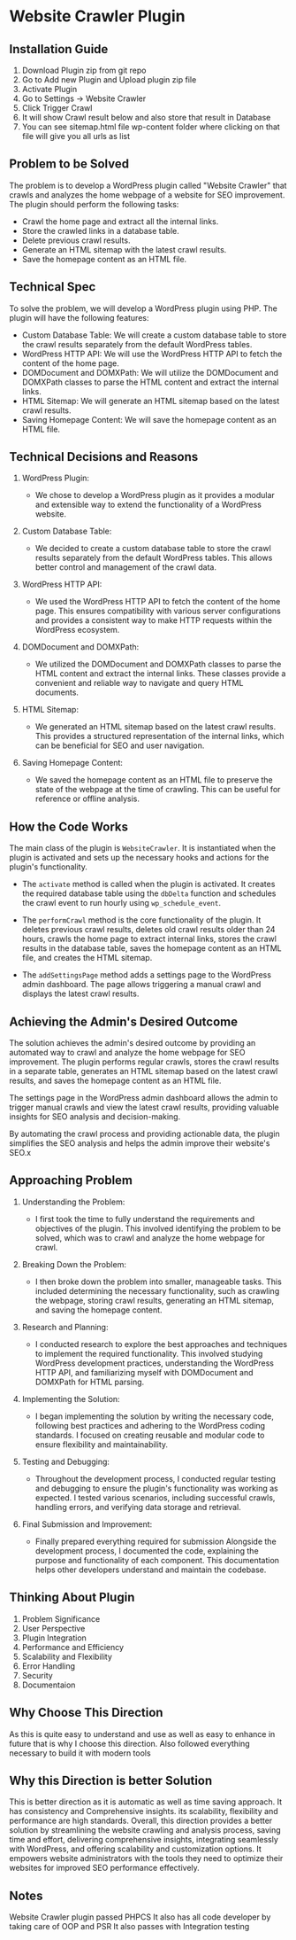 # Website Crawler Plugin

## Installation Guide

1. Download Plugin zip from git repo
2. Go to Add new Plugin and Upload plugin zip file
3. Activate Plugin
4. Go to Settings -> Website Crawler
5. Click Trigger Crawl
6. It will show Crawl result below and also store that result in Database
7. You can see sitemap.html file wp-content folder where clicking on that file will give you all urls as list

## Problem to be Solved

The problem is to develop a WordPress plugin called "Website Crawler" that crawls and analyzes the home webpage of a website for SEO improvement. The plugin should perform the following tasks:
- Crawl the home page and extract all the internal links.
- Store the crawled links in a database table.
- Delete previous crawl results.
- Generate an HTML sitemap with the latest crawl results.
- Save the homepage content as an HTML file.

## Technical Spec

To solve the problem, we will develop a WordPress plugin using PHP. The plugin will have the following features:
- Custom Database Table: We will create a custom database table to store the crawl results separately from the default WordPress tables.
- WordPress HTTP API: We will use the WordPress HTTP API to fetch the content of the home page.
- DOMDocument and DOMXPath: We will utilize the DOMDocument and DOMXPath classes to parse the HTML content and extract the internal links.
- HTML Sitemap: We will generate an HTML sitemap based on the latest crawl results.
- Saving Homepage Content: We will save the homepage content as an HTML file.

## Technical Decisions and Reasons

1. WordPress Plugin:
   - We chose to develop a WordPress plugin as it provides a modular and extensible way to extend the functionality of a WordPress website.

2. Custom Database Table:
   - We decided to create a custom database table to store the crawl results separately from the default WordPress tables. This allows better control and management of the crawl data.

3. WordPress HTTP API:
   - We used the WordPress HTTP API to fetch the content of the home page. This ensures compatibility with various server configurations and provides a consistent way to make HTTP requests within the WordPress ecosystem.

4. DOMDocument and DOMXPath:
   - We utilized the DOMDocument and DOMXPath classes to parse the HTML content and extract the internal links. These classes provide a convenient and reliable way to navigate and query HTML documents.

5. HTML Sitemap:
   - We generated an HTML sitemap based on the latest crawl results. This provides a structured representation of the internal links, which can be beneficial for SEO and user navigation.

6. Saving Homepage Content:
   - We saved the homepage content as an HTML file to preserve the state of the webpage at the time of crawling. This can be useful for reference or offline analysis.

## How the Code Works

The main class of the plugin is `WebsiteCrawler`. It is instantiated when the plugin is activated and sets up the necessary hooks and actions for the plugin's functionality.

- The `activate` method is called when the plugin is activated. It creates the required database table using the `dbDelta` function and schedules the crawl event to run hourly using `wp_schedule_event`.

- The `performCrawl` method is the core functionality of the plugin. It deletes previous crawl results, deletes old crawl results older than 24 hours, crawls the home page to extract internal links, stores the crawl results in the database table, saves the homepage content as an HTML file, and creates the HTML sitemap.

- The `addSettingsPage` method adds a settings page to the WordPress admin dashboard. The page allows triggering a manual crawl and displays the latest crawl results.

## Achieving the Admin's Desired Outcome

The solution achieves the admin's desired outcome by providing an automated way to crawl and analyze the home webpage for SEO improvement. The plugin performs regular crawls, stores the crawl results in a separate table, generates an HTML sitemap based on the latest crawl results, and saves the homepage content as an HTML file.

The settings page in the WordPress admin dashboard allows the admin to trigger manual crawls and view the latest crawl results, providing valuable insights for SEO analysis and decision-making.

By automating the crawl process and providing actionable data, the plugin simplifies the SEO analysis and helps the admin improve their website's SEO.x

## Approaching Problem

1. Understanding the Problem:
   - I first took the time to fully understand the requirements and objectives of the plugin. This involved identifying the problem to be solved, which was to crawl and analyze the home webpage for crawl.

2. Breaking Down the Problem:
   - I then broke down the problem into smaller, manageable tasks. This included determining the necessary functionality, such as crawling the webpage, storing crawl results, generating an HTML sitemap, and saving the homepage content.

3. Research and Planning:
   - I conducted research to explore the best approaches and techniques to implement the required functionality. This involved studying WordPress development practices, understanding the WordPress HTTP API, and familiarizing myself with DOMDocument and DOMXPath for HTML parsing.

4. Implementing the Solution:
   -  I began implementing the solution by writing the necessary code, following best practices and adhering to the WordPress coding standards. I focused on creating reusable and modular code to ensure flexibility and maintainability.

5. Testing and Debugging:
   - Throughout the development process, I conducted regular testing and debugging to ensure the plugin's functionality was working as expected. I tested various scenarios, including successful crawls, handling errors, and verifying data storage and retrieval.

6. Final Submission and Improvement:
   - Finally prepared everything required for submission Alongside the development process, I documented the code, explaining the purpose and functionality of each component. This documentation helps other developers understand and maintain the codebase.

## Thinking About Plugin

1. Problem Significance
2. User Perspective
3. Plugin Integration
4. Performance and Efficiency
5. Scalability and Flexibility
6. Error Handling
7. Security
8. Documentaion

## Why Choose This Direction

As this is quite easy to understand and use as well as easy to enhance in future that is why I choose this direction. Also followed everything necessary to build it with modern tools

## Why this Direction is better Solution

This is better direction as it is automatic as well as time saving approach. It has consistency and Comprehensive insights. its scalability, flexibility and performance are high standards. Overall, this direction provides a better solution by streamlining the website crawling and analysis process, saving time and effort, delivering comprehensive insights, integrating seamlessly with WordPress, and offering scalability and customization options. It empowers website administrators with the tools they need to optimize their websites for improved SEO performance effectively.

## Notes

Website Crawler plugin passed PHPCS
It also has all code developer by taking care of OOP and PSR
It also passes with Integration testing

